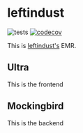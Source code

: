 # leftindust

![tests](https://github.com/Marcusdunn/leftindust/actions/workflows/main.yml/badge.svg) [![codecov](https://codecov.io/gh/MarcusDunn/leftindust/branch/main/graph/badge.svg?token=9MLL11QYS9)](https://codecov.io/gh/MarcusDunn/leftindust)

This is [leftindust's](https://leftindust.com) EMR.

## Ultra

This is the frontend

## Mockingbird 

This is the backend
